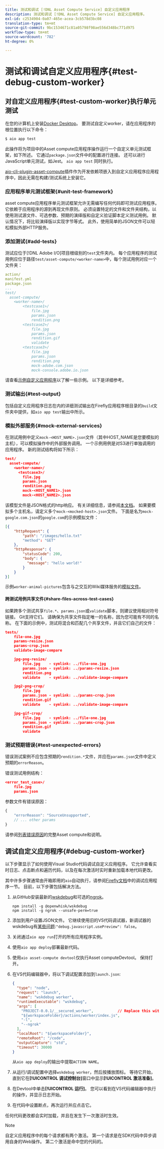 ```yaml
---
title: 测试和调试 [!DNL Asset Compute Service] 自定义应用程序
description: 测试和调试 [!DNL Asset Compute Service] 自定义应用程序。
exl-id: c2534904-0a07-465e-acea-3cb578d3bc08
translation-type: tm+mt
source-git-commit: 9bc1534671c81a05798f98ae556d348bc771d975
workflow-type: tm+mt
source-wordcount: '782'
ht-degree: 0%

---
```


# 测试和调试自定义应用程序{#test-debug-custom-worker}

## 对自定义应用程序{#test-custom-worker}执行单元测试

在您的计算机上安装[Docker Desktop](https://www.docker.com/get-started)。 要测试自定义worker，请在应用程序的根位置执行以下命令：

```bash
$ aio app test
```

<!-- TBD
To run tests for a custom application, run `aio asset-compute test-worker` command at the root of the custom application application.

Document interactively running `adobe-asset-compute` commands `test-worker` and `run-worker`.
-->

此操作将为项目中的Asset compute应用程序操作运行一个自定义单元测试框架，如下所述。 它通过`package.json`文件中的配置进行连接。 还可以进行JavaScript单元测试，如Jest。 `aio app test` 同时执行。

[aio-cli-plugin-asset-compute](https://github.com/adobe/aio-cli-plugin-asset-compute#install-as-local-devdependency)插件作为开发依赖项嵌入到自定义应用程序应用程序中，因此无需在构建/测试系统上安装它。

### 应用程序单元测试框架{#unit-test-framework}

asset compute应用程序单元测试框架允许无需编写任何代码即可测试应用程序。 它依赖于应用程序的源到再现文件原则。 必须设置特定的文件和文件夹结构，以使用测试源文件、可选参数、预期的演绎版和自定义验证脚本定义测试用例。 默认情况下，将比较演绎版以实现字节等式。 此外，使用简单的JSON文件可以轻松模拟外部HTTP服务。

### 添加测试{#add-tests}

测试应位于[!DNL Adobe I/O]项目根级别的`test`文件夹内。 每个应用程序的测试用例应位于路径`test/asset-compute/<worker-name>`中，每个测试用例对应一个文件夹：

```yaml
action/
manifest.yml
package.json
...
test/
  asset-compute/
    <worker-name>/
        <testcase1>/
            file.jpg
            params.json
            rendition.png
        <testcase2>/
            file.jpg
            params.json
            rendition.gif
            validate
        <testcase3>/
            file.jpg
            params.json
            rendition.png
            mock-adobe.com.json
            mock-console.adobe.io.json
```

请查看[示例自定义应用程序](https://github.com/adobe/asset-compute-example-workers/)以了解一些示例。 以下是详细参考。

### 测试输出{#test-output}

包括自定义应用程序日志在内的详细测试输出在Firefly应用程序根目录的`build`文件夹中提供，如`aio app test`输出中所示。

### 模拟外部服务{#mock-external-services}

在测试用例中定义`mock-<HOST_NAME>.json`文件（其中HOST_NAME是您要模拟的主机），可以模拟操作中的外部服务调用。 一个示例用例是对S3进行单独调用的应用程序。 新的测试结构将如下所示：

```json
test/
  asset-compute/
    <worker-name>/
      <testcase3>/
        file.jpg
        params.json
        rendition.png
        mock-<HOST_NAME1>.json
        mock-<HOST_NAME2>.json
```

该模型文件是JSON格式的http响应。 有关详细信息，请参阅[本文档](https://www.mock-server.com/mock_server/creating_expectations.html)。 如果要模拟多个主机名，请定义多个`mock-<mocked-host>.json`文件。 下面是名为`mock-google.com.json`的`google.com`的示例模拟文件：

```json
[{
    "httpRequest": {
        "path": "/images/hello.txt"
        "method": "GET"
    },
    "httpResponse": {
        "statusCode": 200,
        "body": {
          "message": "hello world!"
        }
    }
}]
```

示例`worker-animal-pictures`包含与之交互的Wiki媒体服务的[模拟文件](https://github.com/adobe/asset-compute-example-workers/blob/master/projects/worker-animal-pictures/test/asset-compute/worker-animal-pictures/simple-test/mock-upload.wikimedia.org.json)。

#### 跨测试用例共享文件{#share-files-across-test-cases}

如果跨多个测试共享`file.*`、`params.json`或`validate`脚本，则建议使用相对符号链接。 Git支持它们。 请确保为共享文件指定唯一的名称，因为您可能有不同的名称。 在下面的示例中，测试将混合和匹配几个共享文件，并且它们自己的文件：

```json
tests/
    file-one.jpg
    params-resize.json
    params-crop.json
    validate-image-compare

    jpg-png-resize/
        file.jpg    - symlink: ../file-one.jpg
        params.json - symlink: ../params-resize.json
        rendition.png
        validate    - symlink: ../validate-image-compare

    jpg2-png-crop/
        file.jpg
        params.json - symlink: ../params-crop.json
        rendition.gif
        validate    - symlink: ../validate-image-compare

    jpg-gif-crop/
        file.jpg    - symlink: ../file-one.jpg
        params.json - symlink: ../params-crop.json
        rendition.gif
        validate
```

### 测试预期错误{#test-unexpected-errors}

错误测试案例不应包含预期的`rendition.*`文件，并应在`params.json`文件中定义预期的`errorReason`。

错误测试用例结构：

```json
<error_test_case>/
    file.jpg
    params.json
```

参数文件有错误原因：

```javascript
{
    "errorReason": "SourceUnsupported",
    // ... other params
}
```

请参阅[列表错误原因](https://github.com/adobe/asset-compute-commons#error-reasons)的完整Asset compute和说明。

## 调试自定义应用程序{#debug-custom-worker}

以下步骤显示了如何使用Visual Studio代码调试自定义应用程序。 它允许查看实时日志、点击断点和遍历代码，以及在每次激活时实时重新加载本地代码更改。

其中许多步骤通常由开箱即用的`aio`自动执行，请参阅[Firefly文档](https://www.adobe.io/apis/experienceplatform/project-firefly/docs.html#!AdobeDocs/project-firefly/master/getting_started/first_app.md)中的调试应用程序一节。 目前，以下步骤包括解决方法。

1. 从GitHub安装最新的[wskdebug](https://github.com/apache/openwhisk-wskdebug)和可选的[ngrok](https://www.npmjs.com/package/ngrok)。

   ```shell
   npm install -g @openwhisk/wskdebug
   npm install -g ngrok --unsafe-perm=true
   ```

1. 添加到用户设置JSON文件。 它继续使用旧的VS代码调试器，新调试器的wskdebug有[某些问题](https://github.com/apache/openwhisk-wskdebug/issues/74):`"debug.javascript.usePreview": false`。
1. 关闭通过`aio app run`打开的所有应用程序实例。
1. 使用`aio app deploy`部署最新代码。
1. 使用`aio asset-compute devtool`仅执行Asset computeDevtool。 保持打开。
1. 在VS代码编辑器中，将以下调试配置添加到`launch.json`:

   ```json
   {
     "type": "node",
     "request": "launch",
     "name": "wskdebug worker",
     "runtimeExecutable": "wskdebug",
     "args": [
       "PROJECT-0.0.1/__secured_worker",           // Replace this with your ACTION NAME
       "${workspaceFolder}/actions/worker/index.js",
       "-l",
       "--ngrok"
     ],
     "localRoot": "${workspaceFolder}",
     "remoteRoot": "/code",
     "outputCapture": "std",
     "timeout": 30000
   }
   ```

   从`aio app deploy`的输出中提取`ACTION NAME`。

1. 从运行/调试配置中选择`wskdebug worker`，然后按播放图标。 等待它开始，直到它在&#x200B;**[!UICONTROL 调试控制台]**&#x200B;窗口中显示&#x200B;**[!UICONTROL 激活准备]**。

1. 在Devtool中单击&#x200B;**[!UICONTROL 运行]**。 您可以看到在VS代码编辑器中执行的操作，并显示日志开始。

1. 在代码中设置断点，再次运行并应点击它。

任何代码更改都会实时加载，并且在发生下一次激活时生效。

>[!NOTE]
>
>自定义应用程序中的每个请求都有两个激活。 第一个请求是在SDK代码中异步调用自身的Web操作。 第二个激活是命中您的代码的。
